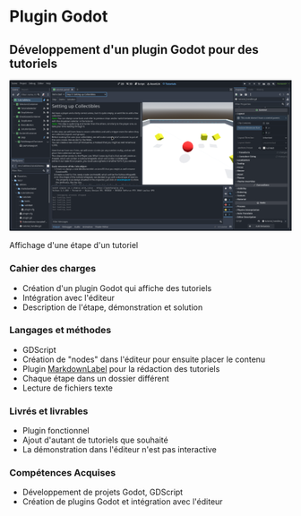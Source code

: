 # Plugin Godot

## Développement d'un plugin Godot pour des tutoriels

<article class="retex-wrapper">

<article class="screenshots">

<section class="screenshot">

![Affichage d'une étape d'un tutoriel](godot-tutorials.png)

Affichage d'une étape d'un tutoriel

</section>

</article>

<article class="content">

<section class="text">

### Cahier des charges

- Création d'un plugin Godot qui affiche des tutoriels
- Intégration avec l'éditeur
- Description de l'étape, démonstration et solution

</section>

<section class="text">

### Langages et méthodes

- GDScript
- Création de "nodes" dans l'éditeur pour ensuite placer le contenu
- Plugin [MarkdownLabel](https://godotengine.org/asset-library/asset/2302) pour la rédaction des tutoriels
- Chaque étape dans un dossier différent
- Lecture de fichiers texte

</section>

<section class="text">

### Livrés et livrables

- Plugin fonctionnel
- Ajout d'autant de tutoriels que souhaité
- La démonstration dans l'éditeur n'est pas interactive

</section>

<section class="text">

### Compétences Acquises

- Développement de projets Godot, GDScript
- Création de plugins Godot et intégration avec l'éditeur

</section>

</article>

</article>
